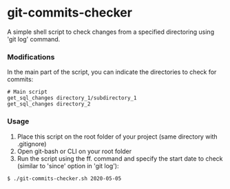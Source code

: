 # git-commits-checker
A simple shell script to check changes from a specified directoring using 'git log' command.

### Modifications
In the main part of the script, you can indicate the directories to check for commits:

```
# Main script
get_sql_changes directory_1/subdirectory_1
get_sql_changes directory_2
```

### Usage
1. Place this script on the root folder of your project (same directory with .gitignore)
2. Open git-bash or CLI on your root folder
3. Run the script using the ff. command and specify the start date to check (similar to 'since' option in 'git log'):

```
$ ./git-commits-checker.sh 2020-05-05
```
